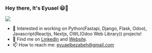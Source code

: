 ### Hey there, It's Eyuael 😃👋

![](https://komarev.com/ghpvc/?username=EyuaelB&color=DF6D74)

-  🔭 Interested in working on Python(Fastapi, Django, Flask, Odoo), Javascript(Reactjs, Nextjs, OWL(Odoo Web Library)) projects!
-  💬 Find me on [LinkedIn](https://www.linkedin.com/in/eyuael-bezabeh/) and [Website](https://eyuaelbezabeh.devsavants.com).
-  📫 How to reach me: eyuaelbezabeh@gmail.com


<!--
**EyuaelB/EyuaelB** is a ✨ _special_ ✨ repository because its `README.md` (this file) appears on your GitHub profile.

Here are some ideas to get you started:

- 🔭 I’m currently working on ...
- 🌱 I’m currently learning ...
- 👯 I’m looking to collaborate on ...
- 🤔 I’m looking for help with ...
- 💬 Ask me about ...
- 📫 How to reach me: ...
- 😄 Pronouns: ...
- ⚡ Fun fact: ...
-->
